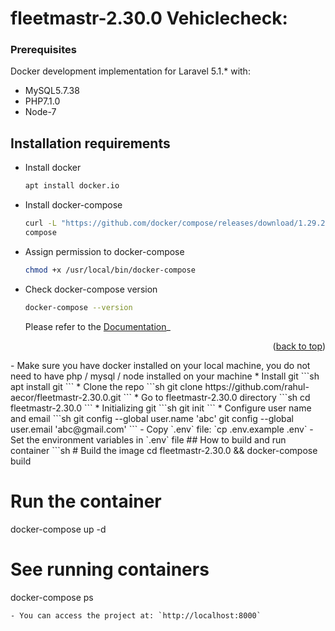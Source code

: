 # fleetmastr-2.30.0 Vehiclecheck:
### Prerequisites
Docker development implementation for Laravel 5.1.\* with:

- MySQL5.7.38
- PHP7.1.0
- Node-7

## Installation requirements

* Install docker
  ```sh 
  apt install docker.io
  ```
* Install docker-compose
  ```sh 
  curl -L "https://github.com/docker/compose/releases/download/1.29.2/docker-compose-$(uname -s)-$(uname -m)" -o /usr/local/bin/docker- 
  compose
  ```
* Assign permission to docker-compose
  ```sh 
  chmod +x /usr/local/bin/docker-compose
  ```
* Check docker-compose version
  ```sh
  docker-compose --version
  ```
  Please refer to the [Documentation]([https://example.com](https://docs.docker.com/desktop/install/ubuntu/))_

<p align="right">(<a href="#readme-top">back to top</a>)</p>
- Make sure you have docker installed on your local machine, you do not need to have php / mysql / node installed on your machine
* Install git
  ```sh 
  apt install git
  ```
* Clone the repo
  ```sh
  git clone https://github.com/rahul-aecor/fleetmastr-2.30.0.git
  ```
* Go to fleetmastr-2.30.0 directory
  ```sh
  cd fleetmastr-2.30.0 
  ```
* Initializing git 
  ```sh 
  git init
  ```
* Configure user name and email
  ```sh 
  git config --global user.name 'abc'   
  git config --global user.email 'abc@gmail.com'
  ```
- Copy `.env` file: `cp .env.example .env`
- Set the environment variables in `.env` file
## How to build and run container
```sh
# Build the image
cd fleetmastr-2.30.0 && docker-compose build

# Run the container
docker-compose up -d

# See running containers
docker-compose ps 
```
- You can access the project at: `http://localhost:8000`
